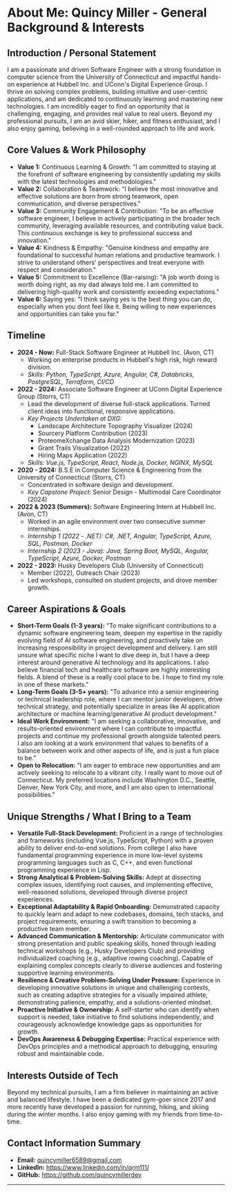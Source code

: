# About Me: Quincy Miller - General Background & Interests

## Introduction / Personal Statement

I am a passionate and driven Software Engineer with a strong foundation in computer science from the University of Connecticut and impactful hands-on experience at Hubbell Inc. and UConn's Digital Experience Group. I thrive on solving complex problems, building intuitive and user-centric applications, and am dedicated to continuously learning and mastering new technologies. I am incredibly eager to find an opportunity that is challenging, engaging, and provides real value to real users. Beyond my professional pursuits, I am an avid skier, hiker, and fitness enthusiast, and I also enjoy gaming, believing in a well-rounded approach to life and work.

## Core Values & Work Philosophy

*   **Value 1:** Continuous Learning & Growth: "I am committed to staying at the forefront of software engineering by consistently updating my skills with the latest technologies and methodologies."
*   **Value 2:** Collaboration & Teamwork: "I believe the most innovative and effective solutions are born from strong teamwork, open communication, and diverse perspectives."
*   **Value 3:** Community Engagement & Contribution: "To be an effective software engineer, I believe in actively participating in the broader tech community, leveraging available resources, and contributing value back. This continuous exchange is key to professional success and innovation."
*   **Value 4:** Kindness & Empathy: "Genuine kindness and empathy are foundational to successful human relations and productive teamwork. I strive to understand others' perspectives and treat everyone with respect and consideration."
*   **Value 5:** Commitment to Excellence (Bar-raising): "A job worth doing is worth doing right, as my dad always told me. I am committed to delivering high-quality work and consistently exceeding expectations."
*   **Value 6:** Saying yes: "I think saying yes is the best thing you can do, especially when you dont feel like it. Being willing to new experiences and opportunities can take you far."

## Timeline

*   **2024 - Now:** Full-Stack Software Engineer at Hubbell Inc. (Avon, CT)
    *   Working on enterprise products in Hubbell's high risk, high reward division.
    *   *Skills: Python, TypeScript, Azure, Angular, C#, Databricks, PostgreSQL, Terraform, CI/CD*
*   **2022 - 2024:** Associate Software Engineer at UConn Digital Experience Group (Storrs, CT)
    *   Lead the development of diverse full-stack applications. Turned client ideas into functional, responsive applications.
    *   *Key Projects Undertaken at DXG:*
        *   Landscape Architecture Topography Visualizer (2024)
        *   Sourcery Platform Contribution (2023)
        *   ProteomeXchange Data Analysis Modernization (2023)
        *   Grant Trails Visualization (2022)
        *   Hiring Maps Application (2022)
    *   *Skills: Vue.js, TypeScript, React, Node.js, Docker, NGINX, MySQL*
*   **2020 - 2024:** B.S.E in Computer Science & Engineering from the University of Connecticut (Storrs, CT)
    *   Concentrated in software design and development.
    *   *Key Capstone Project:* Senior Design - Multimodal Care Coordinator (2024)
*   **2022 & 2023 (Summers):** Software Engineering Intern at Hubbell Inc. (Avon, CT)
    *   Worked in an agile environment over two consecutive summer internships.
    *   *Internship 1 (2022 - .NET): C#, .NET, Angular, TypeScript, Azure, SQL, Postman, Docker*
    *   *Internship 2 (2023 - Java): Java, Spring Boot, MySQL, Angular, TypeScript, Azure, Docker, Postman*
*   **2022 - 2023:** Husky Developers Club (University of Connecticut)
    *   Member (2022), Outreach Chair (2023)
    *   Led workshops, consulted on student projects, and drove member growth.

## Career Aspirations & Goals

*   **Short-Term Goals (1-3 years):** "To make significant contributions to a dynamic software engineering team, deepen my expertise in the rapidly evolving field of AI software engineering, and proactively take on increasing responsibility in project development and delivery. I am still unsure what specific niche I want to dive deep in, but I have a deep interest around generative AI technology and its applications. I also believe financial tech and healthcare software are highly interesting fields. A blend of these is a really cool place to be. I hope to find my role in one of these markets."
*   **Long-Term Goals (3-5+ years):** "To advance into a senior engineering or technical leadership role, where I can mentor junior developers, drive technical strategy, and potentially specialize in areas like AI application architecture or machine learning/generative AI product development."
*   **Ideal Work Environment:** "I am seeking a collaborative, innovative, and results-oriented environment where I can contribute to impactful projects and continue my professional growth alongside talented peers. I also am looking at a work environment that values to benefits of a balance between work and other aspects of life, and is just a fun place to be."
*   **Open to Relocation:** "I am eager to embrace new opportunities and am actively seeking to relocate to a vibrant city. I really want to move out of Connecticut. My preferred locations include Washington D.C., Seattle, Denver, New York City, and more, and I am also open to international possibilities."

## Unique Strengths / What I Bring to a Team

*   **Versatile Full-Stack Development:** Proficient in a range of technologies and frameworks (including Vue.js, TypeScript, Python) with a proven ability to deliver end-to-end solutions. From college I also have fundamental programming experience in more low-level systems programming languages such as C, C++, and even functional programming experience in Lisp.
*   **Strong Analytical & Problem-Solving Skills:** Adept at dissecting complex issues, identifying root causes, and implementing effective, well-reasoned solutions, developed through diverse project experiences.
*   **Exceptional Adaptability & Rapid Onboarding:** Demonstrated capacity to quickly learn and adapt to new codebases, domains, tech stacks, and project requirements, ensuring a swift transition to becoming a productive team member.
*   **Advanced Communication & Mentorship:** Articulate communicator with strong presentation and public speaking skills, honed through leading technical workshops (e.g., Husky Developers Club) and providing individualized coaching (e.g., adaptive rowing coaching). Capable of explaining complex concepts clearly to diverse audiences and fostering supportive learning environments.
*   **Resilience & Creative Problem-Solving Under Pressure:** Experience in developing innovative solutions in unique and challenging contexts, such as creating adaptive strategies for a visually impaired athlete, demonstrating patience, empathy, and a solutions-oriented mindset.
*   **Proactive Initiative & Ownership:** A self-starter who can identify when support is needed, take initiative to find solutions independently, and courageously acknowledge knowledge gaps as opportunities for growth.
*   **DevOps Awareness & Debugging Expertise:** Practical experience with DevOps principles and a methodical approach to debugging, ensuring robust and maintainable code.

## Interests Outside of Tech

Beyond my technical pursuits, I am a firm believer in maintaining an active and balanced lifestyle. I have been a dedicated gym-goer since 2017 and more recently have developed a passion for running, hiking, and skiing during the winter months. I also enjoy gaming with my friends from time-to-time.

## Contact Information Summary

*   **Email:** quincymiller6589@gmail.com
*   **LinkedIn:** https://www.linkedin.com/in/qrm111/
*   **GitHub:** https://github.com/quincymillerdev

--- 